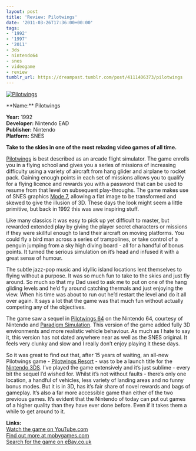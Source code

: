 ```yaml
---
layout: post
title: 'Review: Pilotwings'
date: '2011-03-26T17:36:00+00:00'
tags:
- '1992'
- '1997'
- '2011'
- 3ds
- nintendo64
- snes
- videogame
- review
tumblr_url: https://dreampast.tumblr.com/post/4111406373/pilotwings
---
```

[![Pilotwings](https://64.media.tumblr.com/tumblr_la4kbnQL8m1qbfpni.png)](http://dreampast.tumblr.com/post/4111406373/pilotwings)  
<!-- more --> **Name:** Pilotwings  
**Year:** 1992  
**Developer:** Nintendo EAD  
**Publisher:** Nintendo  
**Platform:** SNES

**Take to the skies in one of the most relaxing video games of all time.**

[Pilotwings](http://www.mobygames.com/game/pilotwings) is best described as an arcade flight simulator. The game enrolls you in a flying school and gives you a series of missions of increasing difficulty using a variety of aircraft from hang glider and airplane to rocket pack. Gaining enough points in each set of missions allows you to qualify for a flying licence and rewards you with a password that can be used to resume from that level on subsequent play-throughs. The game makes use of SNES graphics [Mode 7](http://en.wikipedia.org/wiki/Mode_7), allowing a flat image to be transformed and skewed to give the illusion of 3D. These days the look might seem a little primitive, but back in 1992 this was awe inspiring stuff.

Like many classics it was easy to pick up yet difficult to master, but rewarded extended play by giving the player secret characters or missions if they were skillful enough to land their aircraft on moving platforms. You could fly a bird man across a series of trampolines, or take control of a penguin jumping from a sky high diving board - all for a handful of bonus points. It turned the serious simulation on it’s head and infused it with a great sense of humour.

The subtle jazz-pop music and idyllic island locations lent themselves to flying without a purpose. It was so much fun to take to the skies and just fly around. So much so that my Dad used to ask me to put on one of the hang gliding levels and he’d fly around catching thermals and just enjoying the view. When his time was about to run out he’d restart the level and do it all over again. It says a lot that the game was that much fun without actually competing any of the objectives.

The game saw a sequel in [Pilotwings 64](http://www.mobygames.com/game/pilotwings-64) on the Nintendo 64, courtesy of Nintendo and [Paradigm Simulation](http://en.wikipedia.org/wiki/Paradigm_Entertainment). This version of the game added fully 3D environments and more realistic vehicle behaviour. As much as I hate to say it, this version has not dated anywhere near as well as the SNES original. It feels very clunky and slow and I really don’t enjoy playing it these days.

So it was great to find out that, after 15 years of waiting, an all-new Pilotwings game - [Pilotwings Resort](http://en.wikipedia.org/wiki/Pilotwings_Resort) - was to be a launch title for the [Nintendo 3DS](http://en.wikipedia.org/wiki/Nintendo_3DS). I’ve played the game extensively and it’s just sublime - every bit the sequel I’d wished for. Whilst it’s not without faults - there’s only one location, a handful of vehicles, less variety of landing areas and no funny bonus modes. But it is in 3D, has it’s fair share of novel rewards and bags of gameplay. It’s also a far more accessible game than either of the two previous games. It’s evident that the Nintendo of today can put out games of a higher quality than they have ever done before. Even if it takes them a while to get around to it.

**Links:**  
[Watch the game on YouTube.com](http://www.youtube.com/watch?v=mc4IyxvJTKs)  
[Find out more at mobygames.com](http://www.mobygames.com/game/pilotwings)  
[Search for the game on eBay.co.uk](http://video-games.shop.ebay.co.uk/i.html?_nkw=pilotwings)

